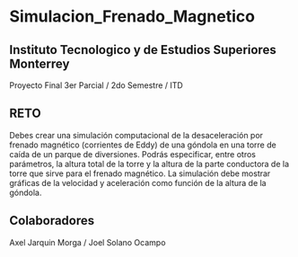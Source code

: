 # Simulacion_Frenado_Magnetico
## Instituto Tecnologico y de Estudios Superiores Monterrey
Proyecto Final 3er Parcial / 2do Semestre / ITD
## RETO
Debes crear una simulación computacional de la desaceleración por frenado magnético (corrientes de Eddy) de una góndola en una torre de caída de un parque de diversiones. Podrás especificar, entre otros parámetros, la altura total de la torre y la altura de la parte conductora de la torre que sirve para el frenado magnético. La simulación debe mostrar gráficas de la velocidad y aceleración como función de la altura de la góndola.
## Colaboradores
Axel Jarquin Morga /
Joel Solano Ocampo


